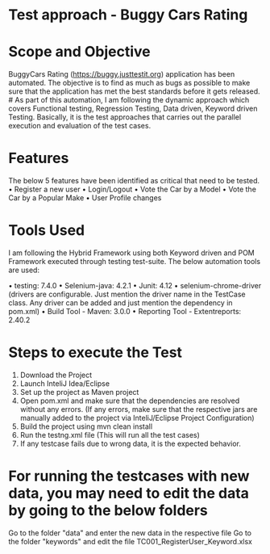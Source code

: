# Test approach - Buggy Cars Rating

# Scope and Objective
BuggyCars Rating (https://buggy.justtestit.org) application has been automated. The objective is to find as much as bugs as possible to make sure that the application has met the best standards before it gets released. #
As part of this automation, I am following the dynamic approach which covers Functional testing, Regression Testing, Data driven, Keyword driven Testing. Basically, it is the test approaches that carries out the parallel execution and evaluation of the test cases.

# Features
The below 5 features have been identified as critical that need to be tested.
•	Register a new user
•	Login/Logout
•	Vote the Car by a Model
•	Vote the Car by a Popular Make
•	User Profile changes

# Tools Used
I am following the Hybrid Framework using both Keyword driven and POM Framework executed through testing test-suite. The below automation tools are used:

•	testing: 7.4.0
•	Selenium-java: 4.2.1
•	Junit: 4.12
•	selenium-chrome-driver (drivers are configurable. Just mention the driver name in the TestCase class. Any driver can be added and just mention the dependency in pom.xml)
•	Build Tool - Maven: 3.0.0
•	Reporting Tool - Extentreports: 2.40.2

# Steps to execute the Test
1. Download the Project
2. Launch InteliJ Idea/Eclipse
3. Set up the project as Maven project
4. Open pom.xml and make sure that the dependencies are resolved without any errors. (If any errors, make sure that the respective jars are manually added to the project via InteliJ/Eclipse Project Configuration)
5. Build the project using mvn clean install
6. Run the testng.xml file (This will run all the test cases)
7. If any testcase fails due to wrong data, it is the expected behavior.

# For running the testcases with new data, you may need to edit the data by going to the below folders
Go to the folder "data" and enter the new data in the respective file
Go to the folder "keywords" and edit the file TC001_RegisterUser_Keyword.xlsx 
